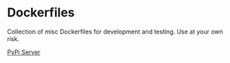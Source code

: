 # Dockerfiles

Collection of misc Dockerfiles for development and testing. Use at your own risk.

[PyPi Server](./pypi)
